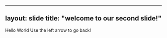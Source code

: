 ----
layout: slide
title: "welcome to our second slide!"
----
Hello World
Use the left arrow to go back!
